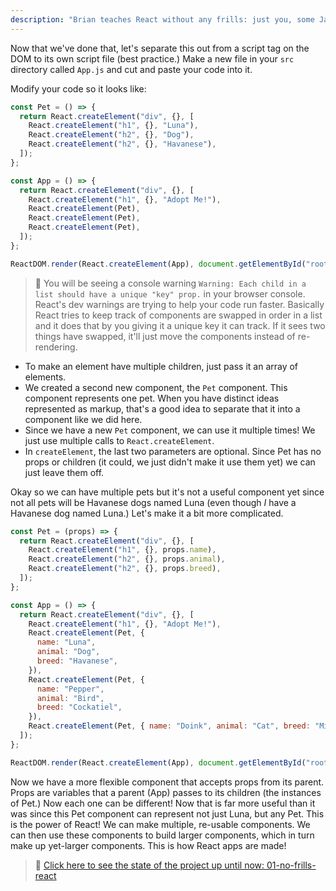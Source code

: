 ```yaml
---
description: "Brian teaches React without any frills: just you, some JavaScript, and the browser. No build step."
---
```


Now that we've done that, let's separate this out from a script tag on the DOM to its own script file (best practice.) Make a new file in your `src` directory called `App.js` and cut and paste your code into it.

Modify your code so it looks like:

```javascript
const Pet = () => {
  return React.createElement("div", {}, [
    React.createElement("h1", {}, "Luna"),
    React.createElement("h2", {}, "Dog"),
    React.createElement("h2", {}, "Havanese"),
  ]);
};

const App = () => {
  return React.createElement("div", {}, [
    React.createElement("h1", {}, "Adopt Me!"),
    React.createElement(Pet),
    React.createElement(Pet),
    React.createElement(Pet),
  ]);
};

ReactDOM.render(React.createElement(App), document.getElementById("root"));
```

> 🚨 You will be seeing a console warning `Warning: Each child in a list should have a unique "key" prop.` in your browser console. React's dev warnings are trying to help your code run faster. Basically React tries to keep track of components are swapped in order in a list and it does that by you giving it a unique key it can track. If it sees two things have swapped, it'll just move the components instead of re-rendering.

- To make an element have multiple children, just pass it an array of elements.
- We created a second new component, the `Pet` component. This component represents one pet. When you have distinct ideas represented as markup, that's a good idea to separate that it into a component like we did here.
- Since we have a new `Pet` component, we can use it multiple times! We just use multiple calls to `React.createElement`.
- In `createElement`, the last two parameters are optional. Since Pet has no props or children (it could, we just didn't make it use them yet) we can just leave them off.

Okay so we can have multiple pets but it's not a useful component yet since not all pets will be Havanese dogs named Luna (even though _I_ have a Havanese dog named Luna.) Let's make it a bit more complicated.

```javascript
const Pet = (props) => {
  return React.createElement("div", {}, [
    React.createElement("h1", {}, props.name),
    React.createElement("h2", {}, props.animal),
    React.createElement("h2", {}, props.breed),
  ]);
};

const App = () => {
  return React.createElement("div", {}, [
    React.createElement("h1", {}, "Adopt Me!"),
    React.createElement(Pet, {
      name: "Luna",
      animal: "Dog",
      breed: "Havanese",
    }),
    React.createElement(Pet, {
      name: "Pepper",
      animal: "Bird",
      breed: "Cockatiel",
    }),
    React.createElement(Pet, { name: "Doink", animal: "Cat", breed: "Mix" }),
  ]);
};

ReactDOM.render(React.createElement(App), document.getElementById("root"));
```

Now we have a more flexible component that accepts props from its parent. Props are variables that a parent (App) passes to its children (the instances of Pet.) Now each one can be different! Now that is far more useful than it was since this Pet component can represent not just Luna, but any Pet. This is the power of React! We can make multiple, re-usable components. We can then use these components to build larger components, which in turn make up yet-larger components. This is how React apps are made!

> 🏁 [Click here to see the state of the project up until now: 01-no-frills-react][step]

[step]: https://github.com/btholt/citr-v6-project/tree/master/01-no-frills-react
